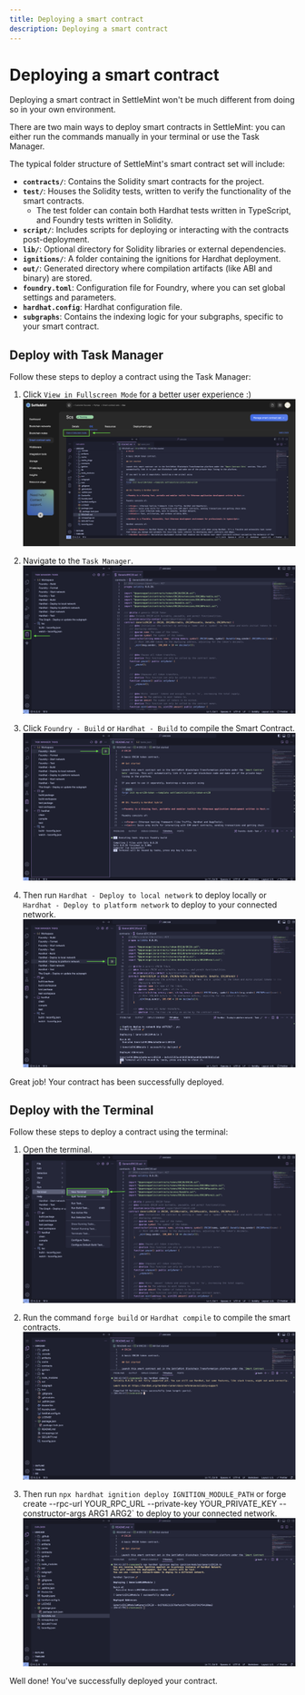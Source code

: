 ```yaml
---
title: Deploying a smart contract
description: Deploying a smart contract
---
```


# Deploying a smart contract

Deploying a smart contract in SettleMint won't be much different from doing so in your own environment.

There are two main ways to deploy smart contracts in SettleMint: you can either run the commands manually in your terminal or use the Task Manager.

The typical folder structure of SettleMint's smart contract set will include:

- **`contracts/`**: Contains the Solidity smart contracts for the project.
- **`test/`**: Houses the Solidity tests, written to verify the functionality of the smart contracts.
  - The test folder can contain both Hardhat tests written in TypeScript, and Foundry tests written in Solidity.
- **`script/`**: Includes scripts for deploying or interacting with the contracts post-deployment.
- **`lib/`**: Optional directory for Solidity libraries or external dependencies.
- **`ignitions/`**: A folder containing the ignitions for Hardhat deployment.
- **`out/`**: Generated directory where compilation artifacts (like ABI and binary) are stored.
- **`foundry.toml`**: Configuration file for Foundry, where you can set global settings and parameters.
- **`hardhat.config`**: Hardhat configuration file.
- **`subgraphs`**: Contains the indexing logic for your subgraphs, specific to your smart contract.

## Deploy with Task Manager

Follow these steps to deploy a contract using the Task Manager:

1. Click `View in Fullscreen Mode` for a better user experience :)
   ![Fresh IDE](../../../../../static/img/deploy-scs/full-screen-mode.png)

2. Navigate to the `Task Manager`.
   ![Task Manager](../../../../../static/img/deploy-scs/nav-task-mg.png)

3. Click `Foundry - Build` or `Hardhat - Build` to compile the Smart Contract.
   ![Press Build](../../../../../static/img/deploy-scs/task-mg-build.png)

4. Then run `Hardhat - Deploy to local network` to deploy locally or `Hardhat - Deploy to platform network` to deploy to your connected network.
   ![Press Deploy](../../../../../static/img/deploy-scs/task-mg-deploy.png)

Great job! Your contract has been successfully deployed.

## Deploy with the Terminal

Follow these steps to deploy a contract using the terminal:

1. Open the terminal.
   ![Open Terminal](../../../../../static/img/deploy-scs/open-terminal.png)

2. Run the command `forge build` or `Hardhat compile` to compile the smart contracts.
   ![Build Terminal](../../../../../static/img/deploy-scs/terminal-build.png)

3. Then run `npx hardhat ignition deploy IGNITION_MODULE_PATH` or forge create --rpc-url YOUR_RPC_URL --private-key YOUR_PRIVATE_KEY --constructor-args ARG1 ARG2` to deploy to your connected network.
   ![Deploy Terminal](../../../../../static/img/deploy-scs/terminal-deploy.png)

Well done! You've successfully deployed your contract.
